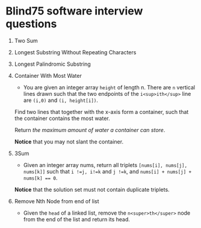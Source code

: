 # Blind75 software interview questions

1. Two Sum
2. Longest Substring Without Repeating Characters
3. Longest Palindromic Substring
4. Container With Most Water
    - You are given an integer array `height` of length n. There are `n`
    vertical lines drawn such that the two endpoints of the `i<sup>ith</sup>`
    line are `(i,0)` and `(i, height[i])`.

    Find two lines that together with the x-axis form a container, such that
    the container contains the most water.

    Return *the maximum amount of water a container can store*.

    **Notice** that you may not slant the container.
5. 3Sum
    - Given an integer array nums, return all triplets `[nums[i], nums[j],
    nums[k]]` such that `i !=j, i!=k` and `j !=k`, and `nums[i] + nums[j] +
    nums[k] == 0`.

    **Notice** that the solution set must not contain duplicate triplets.
6. Remove Nth Node from end of list
    - Given the `head` of a linked list, remove the `n<super>th</super>` node
    from the end of the list and return its head.
